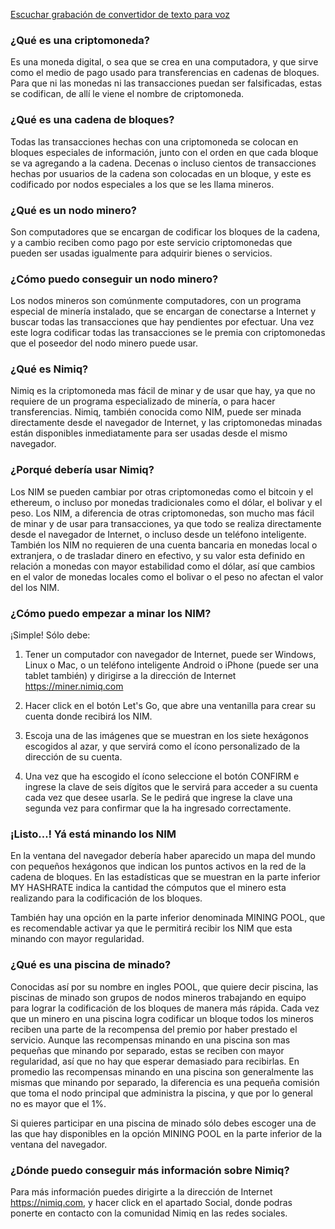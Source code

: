 [Escuchar grabación de convertidor de texto para voz](https://soundcloud.com/rraallvv/nimiq-tts-sample)

### ¿Qué es una criptomoneda?

Es una moneda digital, o sea que se crea en una computadora, y que sirve como el medio de pago usado para transferencias en cadenas de bloques.
Para que ni las monedas ni las transacciones puedan ser falsificadas, estas se codifican, de allí le viene el nombre de criptomoneda.

### ¿Qué es una cadena de bloques?

Todas las transacciones hechas con una criptomoneda se colocan en bloques especiales de información, junto con el orden en que cada bloque se va agregando a la cadena. Decenas o incluso cientos de transacciones hechas por usuarios de la cadena son colocadas en un bloque, y este es codificado por nodos especiales a los que se les llama mineros.

### ¿Qué es un nodo minero?

Son computadores que se encargan de codificar los bloques de la cadena, y a cambio reciben como pago por este servicio criptomonedas que pueden ser usadas igualmente para adquirir bienes o servicios.

### ¿Cómo puedo conseguir un nodo minero?

Los nodos mineros son comúnmente computadores, con un programa especial de minería instalado, que se encargan de conectarse a Internet y buscar todas las transacciones que hay pendientes por efectuar. Una vez este logra codificar todas las transacciones se le premia con criptomonedas que el poseedor del nodo minero puede usar.

### ¿Qué es Nimiq?

Nimiq es la criptomoneda mas fácil de minar y de usar que hay, ya que no requiere de un programa especializado de minería, o para hacer transferencias. Nimiq, también conocida como NIM, puede ser minada directamente desde el navegador de Internet, y las criptomonedas minadas están disponibles inmediatamente para ser usadas desde el mismo navegador.

### ¿Porqué debería usar Nimiq?

Los NIM se pueden cambiar por otras criptomonedas como el bitcoin y el ethereum, o incluso por monedas tradicionales como el dólar, el bolivar y el peso. Los NIM, a diferencia de otras criptomonedas, son mucho mas fácil de minar y de usar para transacciones, ya que todo se realiza directamente desde el navegador de Internet, o incluso desde un teléfono inteligente. También los NIM no requieren de una cuenta bancaria en monedas local o extranjera, o de trasladar dinero en efectivo, y su valor esta definido en relación a monedas con mayor estabilidad como el dólar, así que cambios en el valor de monedas locales como el bolivar o el peso no afectan el valor del los NIM.

### ¿Cómo puedo empezar a minar los NIM?

¡Simple! Sólo debe:

1. Tener un computador con navegador de Internet, puede ser Windows, Linux o Mac, o un teléfono inteligente Android o iPhone (puede ser una tablet también) y dirigirse a la dirección de Internet https://miner.nimiq.com

2. Hacer click en el botón Let's Go, que abre una ventanilla para crear su cuenta donde recibirá los NIM.

3. Escoja una de las imágenes que se muestran en los siete hexágonos escogidos al azar, y que servirá como el ícono personalizado de la dirección de su cuenta.

4. Una vez que ha escogido el ícono seleccione el botón CONFIRM e ingrese la clave de seis dígitos que le servirá para acceder a su cuenta cada vez que desee usarla. Se le pedirá que ingrese la clave una segunda vez para confirmar que la ha ingresado correctamente.

### ¡Listo...! Yá está minando los NIM

En la ventana del navegador debería haber aparecido un mapa del mundo con pequeños hexágonos que indican los puntos activos en la red de la cadena de bloques. En las estadísticas que se muestran en la parte inferior MY HASHRATE indica la cantidad the cómputos que el minero esta realizando para la codificación de los bloques.

También hay una opción en la parte inferior denominada MINING POOL, que es recomendable activar ya que le permitirá recibir los NIM que esta minando con mayor regularidad.

### ¿Qué es una piscina de minado?

Conocidas así por su nombre en ingles POOL, que quiere decir piscina, las piscinas de minado son grupos de nodos mineros trabajando en equipo para lograr la codificación de los bloques de manera más rápida. Cada vez que un minero en una piscina logra codificar un bloque todos los mineros reciben una parte de la recompensa del premio por haber prestado el servicio. Aunque las recompensas minando en una piscina son mas pequeñas que minando por separado, estas se reciben con mayor regularidad, así que no hay que esperar demasiado para recibirlas. En promedio las recompensas minando en una piscina son generalmente las mismas que minando por separado, la diferencia es una pequeña comisión que toma el nodo principal que administra la piscina, y que por lo general no es mayor que el 1%.

Si quieres participar en una piscina de minado sólo debes escoger una de las que hay disponibles en la opción MINING POOL en la parte inferior de la ventana del navegador.

### ¿Dónde puedo conseguir más información sobre Nimiq?

Para más información puedes dirigirte a la dirección de Internet https://nimiq.com, y hacer click en el apartado Social, donde podras ponerte en contacto con la comunidad Nimiq en las redes sociales.

